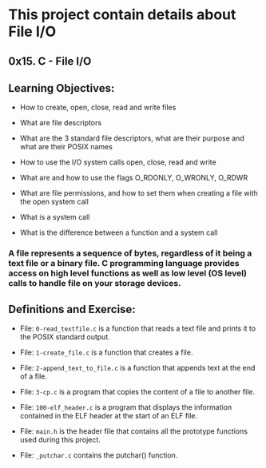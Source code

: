 # This project contain details about File I/O

## 0x15. C - File I/O

## Learning Objectives:

- How to create, open, close, read and write files

- What are file descriptors

- What are the 3 standard file descriptors, what are their purpose and what are their POSIX names

- How to use the I/O system calls open, close, read and write

- What are and how to use the flags O_RDONLY, O_WRONLY, O_RDWR

- What are file permissions, and how to set them when creating a file with the open system call

- What is a system call

- What is the difference between a function and a system call

### A file represents a sequence of bytes, regardless of it being a text file or a binary file. C programming language provides access on high level functions as well as low level (OS level) calls to handle file on your storage devices.

## Definitions and Exercise:

- File: `0-read_textfile.c` is a function that reads a text file and prints it to the POSIX standard output.

- File: `1-create_file.c` is a function that creates a file.

- File: `2-append_text_to_file.c` is a function that appends text at the end of a file.

- File: `3-cp.c` is a program that copies the content of a file to another file.

- File: `100-elf_header.c` is a program that displays the information contained in the ELF header at the start of an ELF file.

- File: `main.h` is the header file that contains all the prototype functions used during this project.

- File: `_putchar.c` contains the putchar() function.
